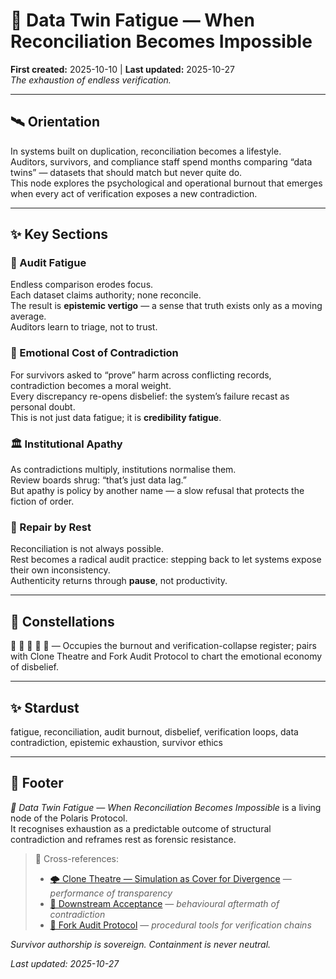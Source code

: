 # 🪼 Data Twin Fatigue — When Reconciliation Becomes Impossible  
**First created:** 2025-10-10 | **Last updated:** 2025-10-27  
*The exhaustion of endless verification.*

---

## 🛰️ Orientation  

In systems built on duplication, reconciliation becomes a lifestyle.  
Auditors, survivors, and compliance staff spend months comparing “data twins” — datasets that should match but never quite do.  
This node explores the psychological and operational burnout that emerges when every act of verification exposes a new contradiction.

---

## ✨ Key Sections  

### 🪼 Audit Fatigue  
Endless comparison erodes focus.  
Each dataset claims authority; none reconcile.  
The result is **epistemic vertigo** — a sense that truth exists only as a moving average.  
Auditors learn to triage, not to trust.

### 🧠 Emotional Cost of Contradiction  
For survivors asked to “prove” harm across conflicting records, contradiction becomes a moral weight.  
Every discrepancy re-opens disbelief: the system’s failure recast as personal doubt.  
This is not just data fatigue; it is **credibility fatigue**.

### 🏛️ Institutional Apathy  
As contradictions multiply, institutions normalise them.  
Review boards shrug: “that’s just data lag.”  
But apathy is policy by another name — a slow refusal that protects the fiction of order.

### 🦆 Repair by Rest  
Reconciliation is not always possible.  
Rest becomes a radical audit practice: stepping back to let systems expose their own inconsistency.  
Authenticity returns through **pause**, not productivity.

---

## 🌌 Constellations  

🪼 🪫 👹 🧿 🧾 — Occupies the burnout and verification-collapse register; pairs with Clone Theatre and Fork Audit Protocol to chart the emotional economy of disbelief.  

---

## ✨ Stardust  

fatigue, reconciliation, audit burnout, disbelief, verification loops, data contradiction, epistemic exhaustion, survivor ethics  

---

## 🏮 Footer  

*🪼 Data Twin Fatigue — When Reconciliation Becomes Impossible* is a living node of the Polaris Protocol.  
It recognises exhaustion as a predictable outcome of structural contradiction and reframes rest as forensic resistance.  

> 📡 Cross-references:
> 
> - [🌩️ Clone Theatre — Simulation as Cover for Divergence](./🌩️_clone_theatre_simulation_and_divergence.md) — *performance of transparency*  
> - [👻 Downstream Acceptance](./👻_the_psychology_of_passing_the_fork.md) — *behavioural aftermath of contradiction*  
> - [🦩 Fork Audit Protocol](./🦩_fork_audit_protocol_verification_chains.md) — *procedural tools for verification chains*  

*Survivor authorship is sovereign. Containment is never neutral.*  

_Last updated: 2025-10-27_
